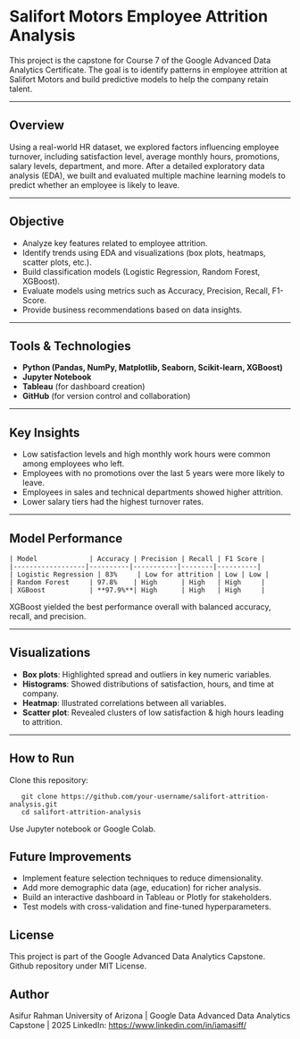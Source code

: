 # Salifort Motors Employee Attrition Analysis

This project is the capstone for Course 7 of the Google Advanced Data Analytics Certificate. The goal is to identify patterns in employee attrition at Salifort Motors and build predictive models to help the company retain talent.

---

## Overview

Using a real-world HR dataset, we explored factors influencing employee turnover, including satisfaction level, average monthly hours, promotions, salary levels, department, and more. After a detailed exploratory data analysis (EDA), we built and evaluated multiple machine learning models to predict whether an employee is likely to leave.

---

## Objective

- Analyze key features related to employee attrition.
- Identify trends using EDA and visualizations (box plots, heatmaps, scatter plots, etc.).
- Build classification models (Logistic Regression, Random Forest, XGBoost).
- Evaluate models using metrics such as Accuracy, Precision, Recall, F1-Score.
- Provide business recommendations based on data insights.

---

## Tools & Technologies

- **Python (Pandas, NumPy, Matplotlib, Seaborn, Scikit-learn, XGBoost)**
- **Jupyter Notebook**
- **Tableau** (for dashboard creation)
- **GitHub** (for version control and collaboration)

---

## Key Insights

- Low satisfaction levels and high monthly work hours were common among employees who left.
- Employees with no promotions over the last 5 years were more likely to leave.
- Employees in sales and technical departments showed higher attrition.
- Lower salary tiers had the highest turnover rates.

---

## Model Performance
```
| Model             | Accuracy | Precision | Recall | F1 Score |
|------------------|----------|-----------|--------|----------|
| Logistic Regression | 83%     | Low for attrition | Low | Low |
| Random Forest     | 97.8%    | High      | High   | High     |
| XGBoost           | **97.9%**| High      | High   | High     |
```

XGBoost yielded the best performance overall with balanced accuracy, recall, and precision.

---

## Visualizations

- **Box plots**: Highlighted spread and outliers in key numeric variables.
- **Histograms**: Showed distributions of satisfaction, hours, and time at company.
- **Heatmap**: Illustrated correlations between all variables.
- **Scatter plot**: Revealed clusters of low satisfaction & high hours leading to attrition.

---

## How to Run

Clone this repository:
```
   git clone https://github.com/your-username/salifort-attrition-analysis.git
   cd salifort-attrition-analysis
```

Use Jupyter notebook or Google Colab. 

## Future Improvements

- Implement feature selection techniques to reduce dimensionality.
- Add more demographic data (age, education) for richer analysis.
- Build an interactive dashboard in Tableau or Plotly for stakeholders.
- Test models with cross-validation and fine-tuned hyperparameters.

## License
This project is part of the Google Advanced Data Analytics Capstone. Github repository under MIT License. 

## Author
Asifur Rahman
University of Arizona | Google Data Advanced Data Analytics Capstone | 2025
LinkedIn: https://www.linkedin.com/in/iamasiff/
